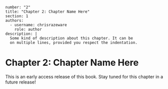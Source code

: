 ```metadata
number: "2"
title: "Chapter 2: Chapter Name Here"
section: 1
authors:
  - username: chrisrazeware
    role: author
description: |
  Some kind of description about this chapter. It can be
  on multiple lines, provided you respect the indentation.
```

# Chapter 2: Chapter Name Here

This is an early access release of this book. Stay tuned for this chapter in a future release!